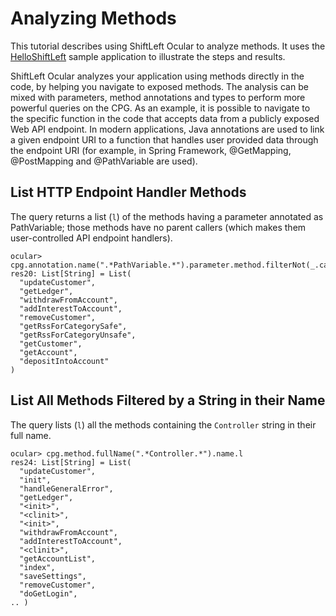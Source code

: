 # Analyzing Methods

This tutorial describes using ShiftLeft Ocular to analyze methods. It uses the [HelloShiftLeft](../../introduction/helloshiftleft.md) sample application to illustrate the steps and results.

ShiftLeft Ocular analyzes your application using methods directly in the code, by helping you navigate to exposed methods. The analysis can be mixed with parameters, method annotations and types to perform more powerful queries on the CPG. As an example, it is possible to navigate to the specific function in the code that accepts data from a publicly exposed Web API endpoint. In modern applications, Java annotations are used to link a given endpoint URI to a function that handles user provided data through the endpoint URI (for example, in Spring Framework, @GetMapping, @PostMapping and @PathVariable are used). 

## List HTTP Endpoint Handler Methods

The query returns a list (`l`) of the methods having a parameter annotated as PathVariable; those methods have no parent callers (which makes them user-controlled API endpoint handlers).

```
ocular> cpg.annotation.name(".*PathVariable.*").parameter.method.filterNot(_.callIn).name.l
res20: List[String] = List(
  "updateCustomer",
  "getLedger",
  "withdrawFromAccount",
  "addInterestToAccount",
  "removeCustomer",
  "getRssForCategorySafe",
  "getRssForCategoryUnsafe",
  "getCustomer",
  "getAccount",
  "depositIntoAccount"
)
```

## List All Methods Filtered by a String in their Name

The query lists (`l`) all the methods containing the `Controller` string in their full name.

```
ocular> cpg.method.fullName(".*Controller.*").name.l
res24: List[String] = List(
  "updateCustomer",
  "init",
  "handleGeneralError",
  "getLedger",
  "<init>",
  "<clinit>",
  "<init>",
  "withdrawFromAccount",
  "addInterestToAccount",
  "<clinit>",
  "getAccountList",
  "index",
  "saveSettings",
  "removeCustomer",
  "doGetLogin",
.. )
```
